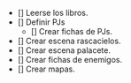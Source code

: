 - [] Leerse los libros.
- [] Definir PJs
    - [] Crear fichas de PJs.
- [] Crear escena rascacielos.
- [] Crear escena palacete.
- [] Crear fichas de enemigos.
- [] Crear mapas.
